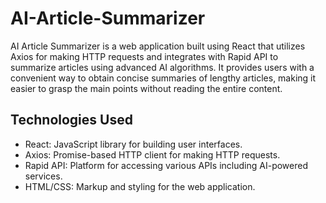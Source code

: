 # AI-Article-Summarizer
AI Article Summarizer is a web application built using React that utilizes Axios for making HTTP requests and integrates with Rapid API to summarize articles using advanced AI algorithms.
It provides users with a convenient way to obtain concise summaries of lengthy articles, making it easier to grasp the main points without reading the entire content.


## Technologies Used
- React: JavaScript library for building user interfaces.
- Axios: Promise-based HTTP client for making HTTP requests.
- Rapid API: Platform for accessing various APIs including AI-powered services.
- HTML/CSS: Markup and styling for the web application.
